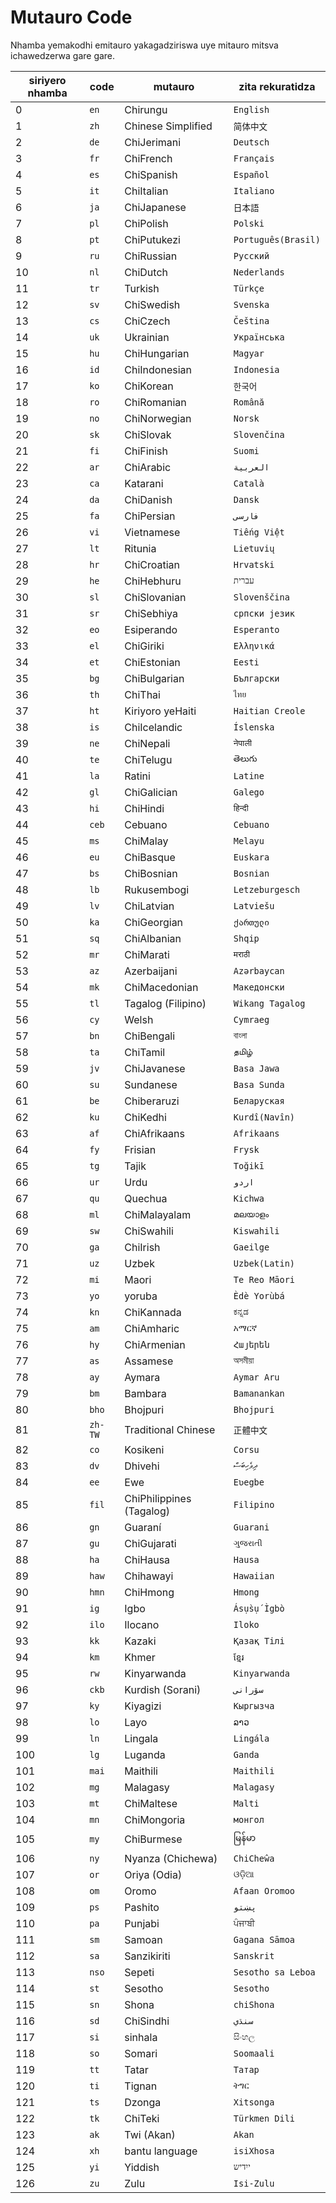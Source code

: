 # Mutauro Code

Nhamba yemakodhi emitauro yakagadziriswa uye mitauro mitsva ichawedzerwa gare gare.

| siriyero nhamba | code | mutauro | zita rekuratidza |
| - | - | - | - |
| 0 | `en` | Chirungu | `English` |
| 1 | `zh` | Chinese Simplified | `简体中文` |
| 2 | `de` | ChiJerimani | `Deutsch` |
| 3 | `fr` | ChiFrench | `Français` |
| 4 | `es` | ChiSpanish | `Español` |
| 5 | `it` | ChiItalian | `Italiano` |
| 6 | `ja` | ChiJapanese | `日本語` |
| 7 | `pl` | ChiPolish | `Polski` |
| 8 | `pt` | ChiPutukezi | `Português(Brasil)` |
| 9 | `ru` | ChiRussian | `Русский` |
| 10 | `nl` | ChiDutch | `Nederlands` |
| 11 | `tr` | Turkish | `Türkçe` |
| 12 | `sv` | ChiSwedish | `Svenska` |
| 13 | `cs` | ChiCzech | `Čeština` |
| 14 | `uk` | Ukrainian | `Українська` |
| 15 | `hu` | ChiHungarian | `Magyar` |
| 16 | `id` | ChiIndonesian | `Indonesia` |
| 17 | `ko` | ChiKorean | `한국어` |
| 18 | `ro` | ChiRomanian | `Română` |
| 19 | `no` | ChiNorwegian | `Norsk` |
| 20 | `sk` | ChiSlovak | `Slovenčina` |
| 21 | `fi` | ChiFinish | `Suomi` |
| 22 | `ar` | ChiArabic | `العربية` |
| 23 | `ca` | Katarani | `Català` |
| 24 | `da` | ChiDanish | `Dansk` |
| 25 | `fa` | ChiPersian | `فارسی` |
| 26 | `vi` | Vietnamese | `Tiếng Việt` |
| 27 | `lt` | Ritunia | `Lietuvių` |
| 28 | `hr` | ChiCroatian | `Hrvatski` |
| 29 | `he` | ChiHebhuru | `עברית` |
| 30 | `sl` | ChiSlovanian | `Slovenščina` |
| 31 | `sr` | ChiSebhiya | `српски језик` |
| 32 | `eo` | Esiperando | `Esperanto` |
| 33 | `el` | ChiGiriki | `Ελληνικά` |
| 34 | `et` | ChiEstonian | `Eesti` |
| 35 | `bg` | ChiBulgarian | `Български` |
| 36 | `th` | ChiThai | `ไทย` |
| 37 | `ht` | Kiriyoro yeHaiti | `Haitian Creole` |
| 38 | `is` | ChiIcelandic | `Íslenska` |
| 39 | `ne` | ChiNepali | `नेपाली` |
| 40 | `te` | ChiTelugu | `తెలుగు` |
| 41 | `la` | Ratini | `Latine` |
| 42 | `gl` | ChiGalician | `Galego` |
| 43 | `hi` | ChiHindi | `हिन्दी` |
| 44 | `ceb` | Cebuano | `Cebuano` |
| 45 | `ms` | ChiMalay | `Melayu` |
| 46 | `eu` | ChiBasque | `Euskara` |
| 47 | `bs` | ChiBosnian | `Bosnian` |
| 48 | `lb` | Rukusembogi | `Letzeburgesch` |
| 49 | `lv` | ChiLatvian | `Latviešu` |
| 50 | `ka` | ChiGeorgian | `ქართული` |
| 51 | `sq` | ChiAlbanian | `Shqip` |
| 52 | `mr` | ChiMarati | `मराठी` |
| 53 | `az` | Azerbaijani | `Azərbaycan` |
| 54 | `mk` | ChiMacedonian | `Македонски` |
| 55 | `tl` | Tagalog (Filipino) | `Wikang Tagalog` |
| 56 | `cy` | Welsh | `Cymraeg` |
| 57 | `bn` | ChiBengali | `বাংলা` |
| 58 | `ta` | ChiTamil | `தமிழ்` |
| 59 | `jv` | ChiJavanese | `Basa Jawa` |
| 60 | `su` | Sundanese | `Basa Sunda` |
| 61 | `be` | Chiberaruzi | `Беларуская` |
| 62 | `ku` | ChiKedhi | `Kurdî(Navîn)` |
| 63 | `af` | ChiAfrikaans | `Afrikaans` |
| 64 | `fy` | Frisian | `Frysk` |
| 65 | `tg` | Tajik | `Toğikī` |
| 66 | `ur` | Urdu | `اردو` |
| 67 | `qu` | Quechua | `Kichwa` |
| 68 | `ml` | ChiMalayalam | `മലയാളം` |
| 69 | `sw` | ChiSwahili | `Kiswahili` |
| 70 | `ga` | ChiIrish | `Gaeilge` |
| 71 | `uz` | Uzbek | `Uzbek(Latin)` |
| 72 | `mi` | Maori | `Te Reo Māori` |
| 73 | `yo` | yoruba | `Èdè Yorùbá` |
| 74 | `kn` | ChiKannada | `ಕನ್ನಡ` |
| 75 | `am` | ChiAmharic | `አማርኛ` |
| 76 | `hy` | ChiArmenian | `Հայերեն` |
| 77 | `as` | Assamese | `অসমীয়া` |
| 78 | `ay` | Aymara | `Aymar Aru` |
| 79 | `bm` | Bambara | `Bamanankan` |
| 80 | `bho` | Bhojpuri | `Bhojpuri` |
| 81 | `zh-TW` | Traditional Chinese | `正體中文` |
| 82 | `co` | Kosikeni | `Corsu` |
| 83 | `dv` | Dhivehi | `ދިވެހިބަސް` |
| 84 | `ee` | Ewe | `Eʋegbe` |
| 85 | `fil` | ChiPhilippines (Tagalog) | `Filipino` |
| 86 | `gn` | Guaraní | `Guarani` |
| 87 | `gu` | ChiGujarati | `ગુજરાતી` |
| 88 | `ha` | ChiHausa | `Hausa` |
| 89 | `haw` | Chihawayi | `Hawaiian` |
| 90 | `hmn` | ChiHmong | `Hmong` |
| 91 | `ig` | Igbo | `Ásụ̀sụ́ Ìgbò` |
| 92 | `ilo` | Ilocano | `Iloko` |
| 93 | `kk` | Kazaki | `Қазақ Тілі` |
| 94 | `km` | Khmer | `ខ្មែរ` |
| 95 | `rw` | Kinyarwanda | `Kinyarwanda` |
| 96 | `ckb` | Kurdish (Sorani) | `سۆرانی` |
| 97 | `ky` | Kiyagizi | `Кыргызча` |
| 98 | `lo` | Layo | `ລາວ` |
| 99 | `ln` | Lingala | `Lingála` |
| 100 | `lg` | Luganda | `Ganda` |
| 101 | `mai` | Maithili | `Maithili` |
| 102 | `mg` | Malagasy | `Malagasy` |
| 103 | `mt` | ChiMaltese | `Malti` |
| 104 | `mn` | ChiMongoria | `монгол` |
| 105 | `my` | ChiBurmese | `မြန်မာ` |
| 106 | `ny` | Nyanza (Chichewa) | `ChiCheŵa` |
| 107 | `or` | Oriya (Odia) | `ଓଡ଼ିଆ` |
| 108 | `om` | Oromo | `Afaan Oromoo` |
| 109 | `ps` | Pashito | `پښتو` |
| 110 | `pa` | Punjabi | `ਪੰਜਾਬੀ` |
| 111 | `sm` | Samoan | `Gagana Sāmoa` |
| 112 | `sa` | Sanzikiriti | `Sanskrit` |
| 113 | `nso` | Sepeti | `Sesotho sa Leboa` |
| 114 | `st` | Sesotho | `Sesotho` |
| 115 | `sn` | Shona | `chiShona` |
| 116 | `sd` | ChiSindhi | `سنڌي` |
| 117 | `si` | sinhala | `සිංහල` |
| 118 | `so` | Somari | `Soomaali` |
| 119 | `tt` | Tatar | `Татар` |
| 120 | `ti` | Tignan | `ትግር` |
| 121 | `ts` | Dzonga | `Xitsonga` |
| 122 | `tk` | ChiTeki | `Türkmen Dili` |
| 123 | `ak` | Twi (Akan) | `Akan` |
| 124 | `xh` | bantu language | `isiXhosa` |
| 125 | `yi` | Yiddish | `ייִדיש` |
| 126 | `zu` | Zulu | `Isi-Zulu` |